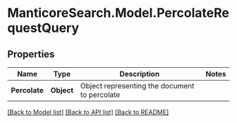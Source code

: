 # ManticoreSearch.Model.PercolateRequestQuery

## Properties

Name | Type | Description | Notes
------------ | ------------- | ------------- | -------------
**Percolate** | **Object** | Object representing the document to percolate | 

[[Back to Model list]](../README.md#documentation-for-models) [[Back to API list]](../README.md#documentation-for-api-endpoints) [[Back to README]](../README.md)

